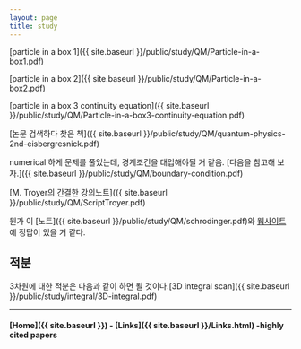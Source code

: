 ```yaml
---
layout: page
title: study
---
```




[particle in a box 1]({{ site.baseurl }}/public/study/QM/Particle-in-a-box1.pdf)



[particle in a box 2]({{ site.baseurl }}/public/study/QM/Particle-in-a-box2.pdf)

[particle in a box 3 continuity equation]({{ site.baseurl }}/public/study/QM/Particle-in-a-box3-continuity-equation.pdf)


[논문 검색하다 찾은 책]({{ site.baseurl }}/public/study/QM/quantum-physics-2nd-eisbergresnick.pdf)


numerical 하게 문제를 풀었는데, 경계조건을 대입해야될 거 같음. [다음을 참고해 보자.]({{ site.baseurl }}/public/study/QM/boundary-condition.pdf)


[M. Troyer의 간결한 강의노트]({{ site.baseurl }}/public/study/QM/ScriptTroyer.pdf)

뭔가 이 [노트]({{ site.baseurl }}/public/study/QM/schrodinger.pdf)와 [웹사이트](http://www.physics.usyd.edu.au/teach_res/mp/quantum/)에 정답이 있을 거 같다.

적분
---
3차원에 대한 적분은 다음과 같이 하면 될 것이다.[3D integral scan]({{ site.baseurl }}/public/study/integral/3D-integral.pdf)



---


#### [Home]({{ site.baseurl }}) - [Links]({{ site.baseurl }}/Links.html) -highly cited papers
